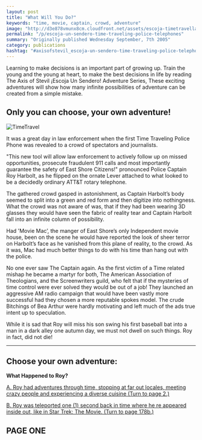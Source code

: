 ```yaml
---
layout: post
title: "What Will You Do?"
keywords: "time, movie, captain, crowd, adventure"
image: "http://d3e878vmunx8cm.cloudfront.net/assets/escoja-timetravellarge.gif"
permalink: "/p/escoja-un-sendero-time-traveling-police-telephones"
summary: "Originally published Wednesday September, 7th 2005"
category: publications
hashtag: "#axisofstevil_escoja-un-sendero-time-traveling-police-telephones"
---
```


[id_1]: http://d3e878vmunx8cm.cloudfront.net/assets/escoja-timetravellarge.gif "TimeTravel"
Learning to make decisions is an important part of growing up. Train the young and the young at heart, to make the best decisions in life by reading The Axis of Stevil ¡Escoja Un Sendero! Adventure Series, These exciting adventures will show how many infinite possibilities of adventure can be created from a simple mistake.

## Only you can choose, your own adventure! ##

![TimeTravel][id_1]

It was a great day in law enforcement when the first Time Traveling Police Phone was revealed to a crowd of spectators and journalists.

"This new tool will allow law enforcement to actively follow up on missed opportunities, prosecute fraudulent 911 calls and most importantly guarantee the safety of East Shore Citizens!" pronounced Police Captain Roy Harbolt, as he flipped on the ornate Lever attached to what looked to be a decidedly ordinary ATT&T rotary telephone.

The gathered crowd gasped in astonishment, as Captain Harbolt’s body seemed to split into a green and red form and then digitize into nothingness. What the crowd was not aware of was, that if they had been wearing 3D glasses they would have seen the fabric of reality tear and Captain Harbolt fall into an infinite column of possibility.

Had 'Movie Mac’, the manger of East Shore’s only Independent movie house, been on the scene he would have reported the look of sheer terror on Harbolt’s face as he vanished from this plane of reality, to the crowd. As it was, Mac had much better things to do with his time than hang out with the police.

No one ever saw The Captain again. As the first victim of a Time related mishap he became a martyr for both, The American Association of Theologians, and the Screenwriters guild, who felt that if the mysteries of time control were ever solved they would be out of a job! They launched an aggressive AM radio campaign that would have been vastly more successful had they chosen a more reputable spokes model. The crude Bitchings of Bea Arthur were hardly motivating and left much of the ads true intent up to speculation.

While it is sad that Roy will miss his son swing his first baseball bat into a man in a dark alley one autumn day, we must not dwell on such things. Roy in fact, did not die!

----------
## Choose your own adventure: ##

**What Happened to Roy?**

[A. Roy had adventures through time, stopping at far out locales, meeting crazy people and experiencing a diverse cuisine (Turn to page 2.)
](/timetravel2.htm "Roy had adventures through time, stopping at far out locales, meeting crazy people and experiencing a diverse cuisine (Turn to page 2.)")

[B. Roy was teleported one (1) second back in time where he re appeared inside out, like in Star Trek: The Movie. (Turn to page 178b.)](/timetravel178b.htm "B. Roy was teleported one (1) second back in time where he re appeared inside out, like in Star Trek: The Movie. (Turn to page 178b.)")

## PAGE ONE ##
